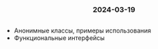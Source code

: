 <h3 style="text-align: center; padding-bottom: 14px">2024-03-19</h3>

* Анонимные классы, примеры использования
* Функциональные интерфейсы